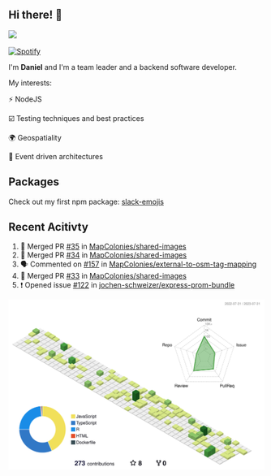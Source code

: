 ## Hi there! 👋

<p>
  <img src="https://github-readme-stats.vercel.app/api?username=syncush&theme=tokyonight">
</p>

[![Spotify](https://novatorem-rust.vercel.app/api/spotify)](https://open.spotify.com/user/syncush)

I'm **Daniel** and I'm a team leader and a backend software developer.

My interests:

⚡ NodeJS

☑️ Testing techniques and best practices

🌍 Geospatiality

🧠 Event driven architectures

## Packages
Check out my first npm package: [slack-emojis](https://www.npmjs.com/package/slack-emojis)

## Recent Acitivty
<!--START_SECTION:activity-->
1. 🎉 Merged PR [#35](https://github.com/MapColonies/shared-images/pull/35) in [MapColonies/shared-images](https://github.com/MapColonies/shared-images)
2. 🎉 Merged PR [#34](https://github.com/MapColonies/shared-images/pull/34) in [MapColonies/shared-images](https://github.com/MapColonies/shared-images)
3. 🗣 Commented on [#157](https://github.com/MapColonies/external-to-osm-tag-mapping/pull/157#issuecomment-1647962964) in [MapColonies/external-to-osm-tag-mapping](https://github.com/MapColonies/external-to-osm-tag-mapping)
4. 🎉 Merged PR [#33](https://github.com/MapColonies/shared-images/pull/33) in [MapColonies/shared-images](https://github.com/MapColonies/shared-images)
5. ❗ Opened issue [#122](https://github.com/jochen-schweizer/express-prom-bundle/issues/122) in [jochen-schweizer/express-prom-bundle](https://github.com/jochen-schweizer/express-prom-bundle)
<!--END_SECTION:activity-->

![contrib](./profile-3d-contrib/profile-green-animate.svg)
